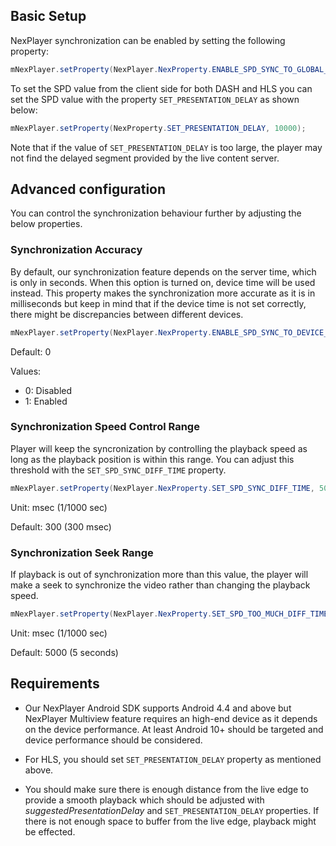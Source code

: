 ## Basic Setup

NexPlayer synchronization can be enabled by setting the following property:


```java
mNexPlayer.setProperty(NexPlayer.NexProperty.ENABLE_SPD_SYNC_TO_GLOBAL_TIME, 1);
```

To set the SPD value from the client side for both DASH and HLS you can set the
SPD value with the property ```SET_PRESENTATION_DELAY``` as shown below:

```java
mNexPlayer.setProperty(NexProperty.SET_PRESENTATION_DELAY, 10000);
```

Note that if the value of ```SET_PRESENTATION_DELAY``` is too large, the player may not
find the delayed segment provided by the live content server.


## Advanced configuration

You can control the synchronization behaviour further by adjusting the below
properties.

### Synchronization Accuracy

By default, our synchronization feature depends on the server time, which is only in seconds. When this option is turned on, device time will be used instead. This property makes the synchronization more accurate as it is in milliseconds but keep in mind that if the device time is not set correctly, there might be discrepancies between different devices.

```java
mNexPlayer.setProperty(NexPlayer.NexProperty.ENABLE_SPD_SYNC_TO_DEVICE_TIME, 1);
```

Default: 0

Values:

- 0: Disabled
- 1: Enabled


### Synchronization Speed Control Range

Player will keep the syncronization by controlling the playback speed as long as the playback position is within this range. You can adjust this threshold with the ```SET_SPD_SYNC_DIFF_TIME``` property.

```java
mNexPlayer.setProperty(NexPlayer.NexProperty.SET_SPD_SYNC_DIFF_TIME, 500);
```

Unit: msec (1/1000 sec)

Default: 300 (300 msec)

### Synchronization Seek Range

If playback is out of synchronization more than this value, the player will make a seek to synchronize the video rather than changing the playback speed.

```java
mNexPlayer.setProperty(NexPlayer.NexProperty.SET_SPD_TOO_MUCH_DIFF_TIME,5000);
```

Unit: msec (1/1000 sec)

Default: 5000 (5 seconds)


## Requirements

- Our NexPlayer Android SDK supports Android 4.4 and above but NexPlayer Multiview feature requires an high-end device as it depends on the device performance. At least Android 10+ should be targeted and device performance should be considered.

- For HLS, you should set ```SET_PRESENTATION_DELAY``` property as mentioned
above.

- You should make sure there is enough distance from the live edge to provide
a smooth playback which should be adjusted with *suggestedPresentationDelay* and ```SET_PRESENTATION_DELAY``` properties. If there is not enough space to buffer from the live edge, playback might be effected.
